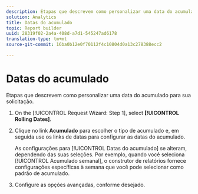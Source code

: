 ```yaml
---
description: Etapas que descrevem como personalizar uma data do acumulado para sua solicitação.
solution: Analytics
title: Datas do acumulado
topic: Report builder
uuid: 28319f02-2a4a-408d-a7d1-545247ad6178
translation-type: tm+mt
source-git-commit: 16ba0b12e0f70112f4c10804d0a13c278388ecc2

---
```



# Datas do acumulado

Etapas que descrevem como personalizar uma data do acumulado para sua solicitação.

1. On the [!UICONTROL Request Wizard: Step 1], select **[!UICONTROL Rolling Dates]**.
1. Clique no link **Acumulado** para escolher o tipo de acumulado e, em seguida use os links de datas para configurar as datas do acumulado.

   As configurações para [!UICONTROL Datas do acumulado] se alteram, dependendo das suas seleções. Por exemplo, quando você seleciona [!UICONTROL Acumulado semanal], o construtor de relatórios fornece configurações específicas à semana que você pode selecionar como padrão de acumulado.

1. Configure as opções avançadas, conforme desejado.
